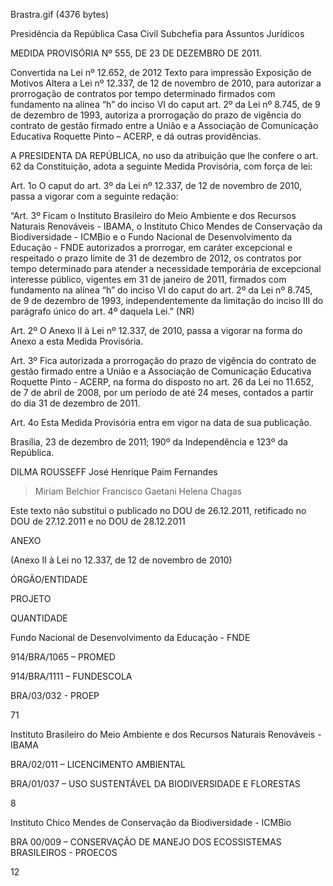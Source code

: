 Brastra.gif (4376 bytes)

Presidência da República
Casa Civil
Subchefia para Assuntos Jurídicos


MEDIDA PROVISÓRIA Nº 555, DE 23 DE DEZEMBRO DE 2011.

Convertida na Lei nº 12.652, de 2012
Texto para impressão
Exposição de Motivos
Altera a Lei nº 12.337, de 12 de novembro de 2010, para autorizar a prorrogação de contratos por tempo determinado firmados com fundamento na alínea “h” do inciso VI do caput art. 2º da Lei nº 8.745, de 9 de dezembro de 1993, autoriza a prorrogação do prazo de vigência do contrato de gestão firmado entre a União e a Associação de Comunicação Educativa Roquette Pinto – ACERP, e dá outras providências.


A PRESIDENTA DA REPÚBLICA, no uso da atribuição que lhe confere o art. 62 da Constituição, adota a seguinte Medida Provisória, com força de lei:

Art. 1o  O caput do art. 3º da Lei nº 12.337, de 12 de novembro de 2010, passa a vigorar com a seguinte redação:



“Art. 3º  Ficam o Instituto Brasileiro do Meio Ambiente e dos Recursos Naturais Renováveis - IBAMA, o Instituto Chico Mendes de Conservação da Biodiversidade - ICMBio e o Fundo Nacional de Desenvolvimento da Educação - FNDE autorizados a prorrogar, em caráter excepcional e respeitado o prazo limite de 31 de dezembro de 2012, os contratos por tempo determinado para atender a necessidade temporária de excepcional interesse público, vigentes em 31 de janeiro de 2011, firmados com fundamento na alínea “h” do inciso VI do caput do art. 2º da Lei nº 8.745, de 9 de dezembro de 1993, independentemente da limitação do inciso III do parágrafo único do art. 4º daquela Lei.” (NR)

Art. 2º  O  Anexo II à Lei nº 12.337, de 2010, passa a vigorar na forma do Anexo a esta Medida Provisória.

Art. 3º  Fica autorizada a prorrogação do prazo de vigência do contrato de gestão firmado entre a União e a Associação de Comunicação Educativa Roquette Pinto - ACERP, na forma do disposto no art. 26 da Lei no 11.652, de 7 de abril de 2008, por um período de até 24 meses, contados a partir do dia 31 de dezembro de 2011.

Art. 4o  Esta Medida Provisória entra em vigor na data de sua publicação.

Brasília, 23 de dezembro de 2011; 190º da Independência e 123º da República.

DILMA ROUSSEFF
José Henrique Paim Fernandes
> Miriam Belchior
> Francisco Gaetani
> Helena Chagas

Este texto não substitui o publicado no DOU de 26.12.2011,  retificado no DOU de 27.12.2011  e no DOU de 28.12.2011

ANEXO

(Anexo II à Lei no 12.337, de 12 de novembro de 2010)



ÓRGÃO/ENTIDADE

PROJETO

QUANTIDADE


Fundo Nacional de Desenvolvimento da Educação - FNDE

914/BRA/1065 – PROMED

914/BRA/1111 – FUNDESCOLA

BRA/03/032 - PROEP

71


Instituto Brasileiro do Meio Ambiente e dos Recursos Naturais Renováveis - IBAMA

BRA/02/011 – LICENCIMENTO AMBIENTAL

BRA/01/037 – USO SUSTENTÁVEL DA BIODIVERSIDADE E FLORESTAS

8


Instituto Chico Mendes de Conservação da Biodiversidade - ICMBio

BRA 00/009 – CONSERVAÇÃO DE MANEJO DOS ECOSSISTEMAS BRASILEIROS - PROECOS

12


















